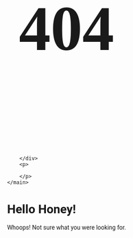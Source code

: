 <html lang="en">
<head>
    <meta charset="UTF-8">
    <meta name="viewport" content="width=device-width, initial-scale=1.0">
    <title>Page Not Found</title>
    <link rel="preconnect" href="https://fonts.gstatic.com">
    <link href="https://fonts.googleapis.com/css2?family=Chango&family=Roboto:wght@300&display=swap" rel="stylesheet">
    <style>
        body{
            background-image: ;
            background-size: cover;
            font-family: 'Roboto', 'sans-serif';
        }
        main{
            display: flex;
            height: 100vh;
            justify-content: center;
            align-items: center;
            flex-direction: column;
        }
        .header404{
            font-family: 'Chango', cursive;
            font-size: 148px;
        }
        .content404{
            text-align: center;
        }
    </style>
</head>
<body>
    <main>
        <h4 class="header404">404</h4>
        <div class="content-404">
           
        </div>
        <p>
            
        </p>
    </main>
    
</body>
</html>
<style>
body {
  background-image: url('https://user-images.githubusercontent.com/94929988/143148879-736a3bbf-5bf9-4cd1-ae60-32daf90f9002.png');
}
</style>
</head>
<body>

<h1>Hello Honey!</h1>

<p>Whoops! Not sure what you were looking for.</p>

</body>
</html>



